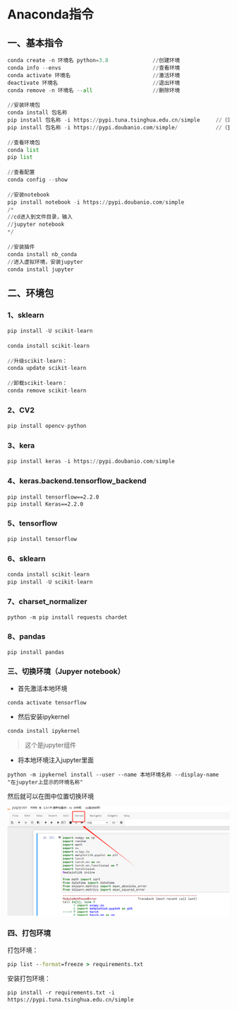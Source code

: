 # Anaconda指令

## 一、基本指令

```python
conda create -n 环境名 python=3.8				//创建环境
conda info --envs							  //查看环境
conda activate 环境名							//激活环境
deactivate 环境名								//退出环境
conda remove -n 环境名 --all					//删除环境

//安装环境包
conda install 包名称
pip install 包名称 -i https://pypi.tuna.tsinghua.edu.cn/simple		//（清华镜像）
pip install 包名称 -i https://pypi.doubanio.com/simple/ 			//（豆瓣镜像）

//查看环境包
conda list
pip list

//查看配置
conda config --show

//安装notebook
pip install notebook -i https://pypi.doubanio.com/simple
/*
//cd进入到文件目录，输入
//jupyter notebook
*/

//安装插件
conda install nb_conda
//进入虚拟环境，安装jupyter
conda install jupyter
```



## 二、环境包

### 1、sklearn

```python
pip install -U scikit-learn

conda install scikit-learn

//升级scikit-learn：
conda update scikit-learn

//卸载scikit-learn：
conda remove scikit-learn
```

### 2、CV2

```python
pip install opencv-python
```

### 3、kera

```python
pip install keras -i https://pypi.doubanio.com/simple
```

### 4、keras.backend.tensorflow_backend

```
pip install tensorflow==2.2.0
pip install Keras==2.2.0
```

### 5、tensorflow

```python
pip install tensorflow
```

### 6、sklearn

```python
conda install scikit-learn
pip install -U scikit-learn
```

### 7、charset_normalizer

```
python -m pip install requests chardet
```

### 8、pandas

```
pip install pandas
```



### 三、切换环境（Jupyer notebook）

* 首先激活本地环境

```
conda activate tensorflow
```

* 然后安装ipykernel

```
conda install ipykernel
```

> 这个是jupyter组件

* 将本地环境注入jupyter里面

~~~
python -m ipykernel install --user --name 本地环境名称 --display-name "在jupyter上显示的环境名称"
~~~

然后就可以在图中位置切换环境

![image-20240108114017592](https://raw.githubusercontent.com/HXiudi/MK_picture/master/img202401081140732.png)



### 四、打包环境

打包环境：

```cmd
pip list --format=freeze > requirements.txt
```

安装打包环境：

```
pip install -r requirements.txt -i https://pypi.tuna.tsinghua.edu.cn/simple
```

